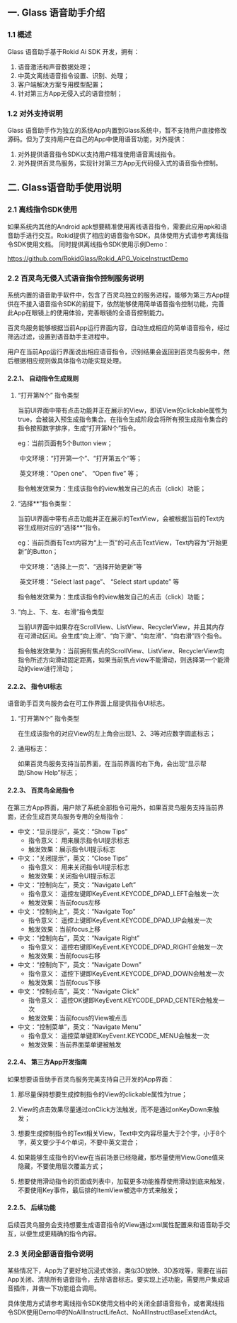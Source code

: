 
## 一. Glass 语音助手介绍

### 1.1 概述
Glass 语音助手基于Rokid Ai SDK 开发，拥有：
1. 语音激活和声音数据处理；
2. 中英文离线语音指令设置、识别、处理；
3. 客户端解决方案专用模型配置；
4. 针对第三方App无侵入式的语音控制；

### 1.2 对外支持说明
Glass 语音助手作为独立的系统App内置到Glass系统中，暂不支持用户直接修改源码。但为了支持用户在自己的App中使用语音功能，对外提供：
1. 对外提供语音指令SDK以支持用户精准使用语音离线指令。
2. 对外提供百灵鸟服务，实现针对第三方App无代码侵入式的语音指令控制。



## 二. Glass语音助手使用说明

### 2.1 离线指令SDK使用
如果系统内其他的Android apk想要精准使用离线语音指令，需要此应用apk和语音助手进行交互。Rokid提供了相应的语音指令SDK，具体使用方式请参考离线指令SDK使用文档。
同时提供离线指令SDK使用示例Demo：

https://github.com/RokidGlass/Rokid_APG_VoiceInstructDemo

### 2.2 百灵鸟无侵入式语音指令控制服务说明
系统内置的语音助手软件中，包含了百灵鸟独立的服务进程，能够为第三方App提供在不接入语音指令SDK的前提下，依然能够使用简单语音指令控制功能，完善此App在眼镜上的使用体验，完善眼镜的全语音控制能力。

百灵鸟服务能够根据当前App运行界面内容，自动生成相应的简单语音指令，经过筛选过滤，设置到语音助手主进程中。

用户在当前App运行界面说出相应语音指令，识别结果会返回到百灵鸟服务中，然后根据相应规则做具体指令功能实现处理。

#### 2.2.1、 自动指令生成规则
1. “打开第N个” 指令类型

   当前UI界面中带有点击功能并正在展示的View，即该View的clickable属性为true，会被装入预生成指令集合。在指令生成阶段会将所有预生成指令集合的指令按照数字排序，生成“打开第N个”指令。

   eg：当前页面有5个Button view；

   ​        中文环境：“打开第一个”、“打开第五个”等；

   ​        英文环境：“Open one”、 “Open five” 等；

   指令触发效果为：生成该指令的view触发自己的点击（click）功能；

2. “选择**”指令类型：

   当前UI界面中带有点击功能并正在展示的TextView，会被根据当前的Text内容生成相对应的“选择**”指令。

   eg：当前页面有Text内容为“上一页”的可点击TextView，Text内容为“开始更新”的Button；

   ​        中文环境：“选择上一页”、“选择开始更新”等

   ​        英文环境：“Select last page”、 “Select start update” 等

   指令触发效果为：生成该指令的view触发自己的点击（click）功能；

3. “向上、下、左、右滑”指令类型

   当前UI界面中如果存在ScrollView、ListView、RecyclerView，并且其内存在可滑动区间。会生成“向上滑”、“向下滑”、“向左滑”、“向右滑”四个指令。

   指令触发效果为：当前拥有焦点的ScrollView、ListView、RecyclerView向指令所述方向滑动固定距离，如果当前焦点view不能滑动，则选择第一个能滑动的view进行滑动；

   

#### 2.2.2、 指令UI标志
语音助手百灵鸟服务会在可工作界面上层提供指令UI标志。

1. “打开第N个” 指令类型

   在生成该指令的对应View的左上角会出现1、2、3等对应数字圆底标志；

2. 通用标志：

   如果百灵鸟服务支持当前界面，在当前界面的右下角，会出现“显示帮助/Show Help”标志；

#### 2.2.3、 百灵鸟全局指令
在第三方App界面，用户除了系统全部指令可用外，如果百灵鸟服务支持当前界面，还会生成百灵鸟服务专用的全局指令：
* 中文：“显示提示”，英文：“Show Tips” 
  * 指令意义： 用来展示指令UI提示标志
  * 触发效果：展示指令UI提示标志
* 中文：“关闭提示”，英文：“Close Tips” 
  * 指令意义： 用来关闭指令UI提示标志
  * 触发效果：关闭指令UI提示标志
* 中文：“控制向左”，英文：“Navigate Left” 
  * 指令意义： 遥控左键即KeyEvent.KEYCODE_DPAD_LEFT会触发一次
  * 触发效果：当前focus左移
* 中文：“控制向上”，英文：“Navigate Top” 
  * 指令意义： 遥控上键即KeyEvent.KEYCODE_DPAD_UP会触发一次
  * 触发效果：当前focus上移
* 中文：“控制向右”，英文：“Navigate Right” 
  * 指令意义： 遥控右键即KeyEvent.KEYCODE_DPAD_RIGHT会触发一次
  * 触发效果：当前focus右移
* 中文：“控制向下”，英文：“Navigate Down” 
  * 指令意义： 遥控下键即KeyEvent.KEYCODE_DPAD_DOWN会触发一次
  * 触发效果：当前focus下移
* 中文：“控制点击”，英文：“Navigate Click” 
  * 指令意义： 遥控OK键即KeyEvent.KEYCODE_DPAD_CENTER会触发一次
  * 触发效果：当前focus的View被点击
* 中文：“控制菜单”，英文：“Navigate Menu” 
  * 指令意义： 遥控菜单键即KeyEvent.KEYCODE_MENU会触发一次
  * 触发效果：当前界面菜单键被触发



#### 2.2.4、 第三方App开发指南

如果想要语音助手百灵鸟服务完美支持自己开发的App界面：

1. 那尽量保持想要生成控制指令的View的clickable属性为true；

2. View的点击效果尽量通过onClick方法触发，而不是通过onKeyDown来触发；

3. 想要生成控制指令的Text相关View，Text中文内容尽量大于2个字，小于8个字，英文要少于4个单词，不要中英文混合；

4. 如果能够生成指令的View在当前场景已经隐藏，那尽量使用View.Gone值来隐藏，不要使用层次覆盖方式；

5. 想要使用滑动指令的页面或列表中，加载更多功能推荐使用滑动到底来触发，不要使用Key事件，最后排的ItemView被选中方式来触发；

#### 2.2.5、 后续功能

后续百灵鸟服务会支持想要生成语音指令的View通过xml属性配置来和语音助手交互，以便生成更精确的指令内容。

### 2.3 关闭全部语音指令说明

某些情况下，App为了更好地沉浸式体验，类似3D放映、3D游戏等，需要在当前App关闭、清除所有语音指令，去除语音标志。要实现上述功能，需要用户集成语音插件，并做一下功能组合调用。

具体使用方式请参考离线指令SDK使用文档中的关闭全部语音指令，或者离线指令SDK使用Demo中的NoAllInstructLifeAct、NoAllInstructBaseExtendAct。
